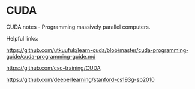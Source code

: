 # CUDA
CUDA notes - Programming massively parallel computers.

Helpful links:

https://github.com/utkuufuk/learn-cuda/blob/master/cuda-programming-guide/cuda-programming-guide.md

https://github.com/csc-training/CUDA

https://github.com/deeperlearning/stanford-cs193g-sp2010

